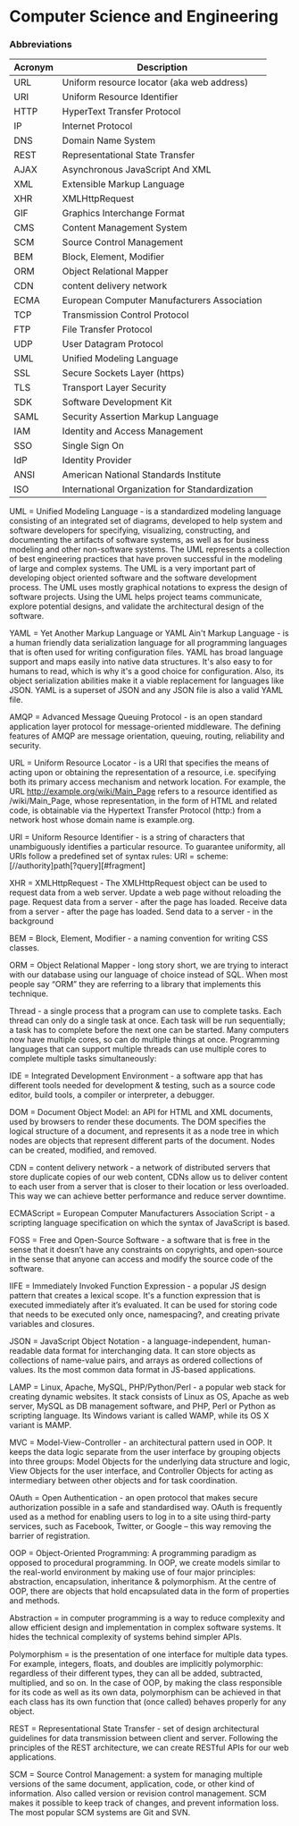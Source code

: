 
# Computer Science and Engineering

### Abbreviations
Acronym | Description
----- | -----
URL | Uniform resource locator (aka web address)
URI | Uniform Resource Identifier
HTTP | HyperText Transfer Protocol
IP | Internet Protocol
DNS | Domain Name System
REST | Representational State Transfer
AJAX | Asynchronous JavaScript And XML
XML | Extensible Markup Language
XHR | XMLHttpRequest
GIF | Graphics Interchange Format
CMS | Content Management System
SCM | Source Control Management
BEM | Block, Element, Modifier
ORM | Object Relational Mapper
CDN | content delivery network
ECMA | European Computer Manufacturers Association
TCP | Transmission Control Protocol
FTP | File Transfer Protocol
UDP | User Datagram Protocol
UML | Unified Modeling Language
SSL | Secure Sockets Layer (https)
TLS | Transport Layer Security
SDK | Software Development Kit
SAML | Security Assertion Markup Language
IAM | Identity and Access Management
SSO | Single Sign On
IdP | Identity Provider
ANSI | American National Standards Institute
ISO | International Organization for Standardization

UML = Unified Modeling Language - is a standardized modeling language consisting of an integrated set of diagrams, developed to help system and software developers for specifying, visualizing, constructing, and documenting the artifacts of software systems, as well as for business modeling and other non-software systems. The UML represents a collection of best engineering practices that have proven successful in the modeling of large and complex systems. The UML is a very important part of developing object oriented software and the software development process. The UML uses mostly graphical notations to express the design of software projects. Using the UML helps project teams communicate, explore potential designs, and validate the architectural design of the software.

YAML = Yet Another Markup Language or YAML Ain't Markup Language - is a human friendly data serialization language for all programming languages that is often used for writing configuration files. YAML has broad language support and maps easily into native data structures. It's also easy to for humans to read, which is why it's a good choice for configuration. Also, its object serialization abilities make it a viable replacement for languages like JSON. YAML is a superset of JSON and any JSON file is also a valid YAML file.

AMQP = Advanced Message Queuing Protocol - is an open standard application layer protocol for message-oriented middleware. The defining features of AMQP are message orientation, queuing, routing, reliability and security.

URL = Uniform Resource Locator - is a URI that specifies the means of acting upon or obtaining the representation of a resource, i.e. specifying both its primary access mechanism and network location. For example, the URL http://example.org/wiki/Main_Page refers to a resource identified as /wiki/Main_Page, whose representation, in the form of HTML and related code, is obtainable via the Hypertext Transfer Protocol (http:) from a network host whose domain name is example.org.

URI = Uniform Resource Identifier - is a string of characters that unambiguously identifies a particular resource. To guarantee uniformity, all URIs follow a predefined set of syntax rules: URI = scheme:[//authority]path[?query][#fragment]

XHR = XMLHttpRequest - The XMLHttpRequest object can be used to request data from a web server. Update a web page without reloading the page. Request data from a server - after the page has loaded. Receive data from a server  - after the page has loaded. Send data to a server - in the background

BEM = Block, Element, Modifier - a naming convention for writing CSS classes.

ORM = Object Relational Mapper - long story short, we are trying to interact with our database using our language of choice instead of SQL. When most people say “ORM” they are referring to a library that implements this technique.

Thread - a single process that a program can use to complete tasks. Each thread can only do a single task at once. Each task will be run sequentially; a task has to complete before the next one can be started. Many computers now have multiple cores, so can do multiple things at once. Programming languages that can support multiple threads can use multiple cores to complete multiple tasks simultaneously:

IDE = Integrated Development Environment - a software app that has different tools needed for development & testing, such as a source code editor, build tools, a compiler or interpreter,  a debugger.

DOM = Document Object Model: an API for HTML and XML documents, used by browsers to render these documents. The DOM specifies the logical structure of a document, and represents it as a node tree in which nodes are objects that represent different parts of the document. Nodes can be created, modified, and removed.

CDN = content delivery network - a network of distributed servers that store duplicate copies of our web content, CDNs allow us to deliver content to each user from a server that is closer to their location or less overloaded. This way we can achieve better performance and reduce server downtime.

ECMAScript = European Computer Manufacturers Association Script - a scripting language specification on which the syntax of JavaScript is based.

FOSS = Free and Open-Source Software - a software that is free in the sense that it doesn’t have any constraints on copyrights, and open-source in the sense that anyone can access and modify the source code of the software.

IIFE = Immediately Invoked Function Expression - a popular JS design pattern that creates a lexical scope. It's a function expression that is executed immediately after it’s evaluated. It can be used for storing code that needs to be executed only once, namespacing?, and creating private variables and closures.

JSON = JavaScript Object Notation - a language-independent, human-readable data format for interchanging data. It can store objects as collections of name-value pairs, and arrays as ordered collections of values. Its the most common data format in JS-based applications.

LAMP = Linux, Apache, MySQL, PHP/Python/Perl - a popular web stack for creating dynamic websites. It stack consists of Linux as OS, Apache as web server, MySQL as DB management software, and PHP, Perl or Python as scripting language. Its Windows variant is called WAMP, while its OS X variant is MAMP.

MVC = Model-View-Controller - an architectural pattern used in OOP. It keeps the data logic separate from the user interface by grouping objects into three groups: Model Objects for the underlying data structure and logic, View Objects for the user interface, and Controller Objects for acting as intermediary between other objects and for task coordination.

OAuth = Open Authentication - an open protocol that makes secure authorization possible in a safe and standardised way. OAuth is frequently used as a method for enabling users to log in to a site using third-party services, such as Facebook, Twitter, or Google – this way removing the barrier of registration.

OOP = Object-Oriented Programming: A programming paradigm as opposed to procedural programming. In OOP, we create models similar to the real-world environment by making use of four major principles: abstraction, encapsulation, inheritance & polymorphism. At the centre of OOP, there are objects that hold encapsulated data in the form of properties and methods.

Abstraction = in computer programming is a way to reduce complexity and allow efficient design and implementation in complex software systems. It hides the technical complexity of systems behind simpler APIs.

Polymorphism = is the presentation of one interface for multiple data types. 
For example, integers, floats, and doubles are implicitly polymorphic: regardless of their different types, they can all be added, subtracted, multiplied, and so on. In the case of OOP, by making the class responsible for its code as well as its own data, polymorphism can be achieved in that each class has its own function that (once called) behaves properly for any object.

REST = Representational State Transfer - set of design architectural guidelines for data transmission between client and server. Following the principles of the REST architecture, we can create RESTful APIs for our web applications.

SCM = Source Control Management: a system for managing multiple versions of the same document, application, code, or other kind of information. Also called version or revision control management. SCM makes it possible to keep track of changes, and prevent information loss. The most popular SCM systems are Git and SVN.
